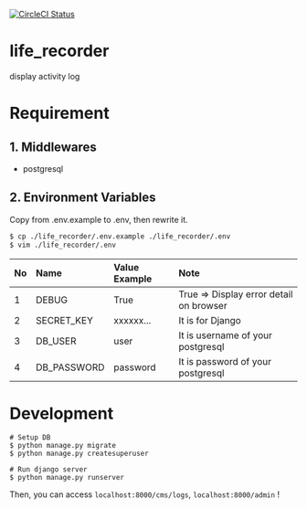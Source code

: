 [![CircleCI Status](https://circleci.com/gh/siruku6/life_recorder.svg?style=svg)](https://app.circleci.com/pipelines/github/siruku6/life_recorder?branch=master)

# life_recorder
display activity log

# Requirement

## 1. Middlewares

- postgresql

## 2. Environment Variables
Copy from .env.example to .env, then rewrite it.

```bash
$ cp ./life_recorder/.env.example ./life_recorder/.env
$ vim ./life_recorder/.env
```
|No|Name       |Value Example|Note                                   |
|:-|:----------|:------------|:--------------------------------------|
|1 |DEBUG      |True         |True => Display error detail on browser|
|2 |SECRET_KEY |xxxxxx...    |It is for Django                       |
|3 |DB_USER    |user         |It is username of your postgresql      |
|4 |DB_PASSWORD|password     |It is password of your postgresql      |


# Development

```
# Setup DB
$ python manage.py migrate
$ python manage.py createsuperuser

# Run django server
$ python manage.py runserver
```
Then, you can access `localhost:8000/cms/logs`, `localhost:8000/admin` !
